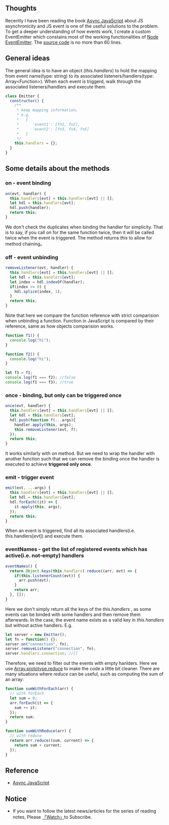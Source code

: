 ## Thoughts

Recently I have been reading the book [Async JavaScript](https://www.amazon.com/Async-JavaScript-Responsive-Pragmatic-Express-ebook/dp/B00AKM4RVG) about JS asynchronicity and JS event is one of the useful solutions to the problem. To get a deeper understanding of how events work, I create a custom EventEmitter which constains most of the working functionalities of [Node EventEmitter](https://nodejs.org/api/events.html). The [source code](https://github.com/n0ruSh/the-art-of-reading/blob/master/javascript/Async%20Javascript/event.js) is no more than 60 lines.

## General ideas

The general idea is to have an object (_this.handlers_) to hold the mapping from event name(type: string) to its associated listeners/handlers(type: Array\<Function\>). When each event is triggerd, walk through the associated listeners/handlers and execute them.

```javascript
class Emitter {
  constructor() {
    /**
     * keep mapping information。
     * e.g.
     *   {
     *      'event1': [fn1, fn2],
     *      'event2': [fn3, fn4, fn5]
     *   }
     */
    this.handlers = {};
  }
}
```

## Some details about the methods

### on - event binding

```javascript
on(evt, handler) {
  this.handlers[evt] = this.handlers[evt] || [];
  let hdl = this.handlers[evt];
  hdl.push(handler);
  return this;
}
```

We don't check the duplicates when binding the handler for simplicity. That is to say, if you call _on_ for the same function twice, then it will be called twice when the event is triggered. The method returns _this_ to allow for method chaining。

### off - event unbinding

```javascript
removeListener(evt, handler) {
  this.handlers[evt] = this.handlers[evt] || [];
  let hdl = this.handlers[evt];
  let index = hdl.indexOf(handler);
  if(index >= 0) {
    hdl.splice(index, 1);
  }
  return this;
}
```

Note that here we compare the function reference with strict comparision when unbinding a function. Function in JavaScript is compared by their reference, same as how objects comparision works.

```javascript
function f1() {
  console.log("hi");
}

function f2() {
  console.log("hi");
}

let f3 = f1;
console.log(f1 === f2); //false
console.log(f1 === f3); //true
```

### once - binding, but only can be triggered once

```javascript
once(evt, handler) {
  this.handlers[evt] = this.handlers[evt] || [];
  let hdl = this.handlers[evt];
  hdl.push(function f(...args){
    handler.apply(this, args);
    this.removeListener(evt, f);
  });
  return this;
}
```

It works similarly with _on_ method. But we need to wrap the handler with another function such that we can remove the binding once the handler is executed to achieve **triggered only once**.

### emit - trigger event

```javascript
emit(evt, ...args) {
  this.handlers[evt] = this.handlers[evt] || [];
  let hdl = this.handlers[evt];
  hdl.forEach((it) => {
    it.apply(this, args);
  });
  return this;
}
```

When an event is triggered, find all its associated handlers(i.e. this.handlers[evt]) and execute them.

### eventNames - get the list of registered events which has active(i.e. not-empty) handlers

```javascript
eventNames() {
  return Object.keys(this.handlers).reduce((arr, evt) => {
    if(this.listenerCount(evt)) {
      arr.push(evt);
    }
    return arr;
  }, []);
}
```

Here we don't simply return all the keys of the _this.handlers_ , as some events can be binded with some handlers and then remove them afterwards. In the case, the event name exists as a valid key in _this.handlers_ but without active handlers. E.g.

```javascript
let server = new Emitter();
let fn = function() {};
server.on("connection", fn);
server.removeListener("connection", fn);
server.handlers.connection; //[]
```

Therefore, we need to filter out the events with empty hanlders. Here we use [Array.prototype.reduce](https://developer.mozilla.org/en-US/docs/Web/JavaScript/Reference/Global_Objects/Array/Reduce?v=example) to make the code a little bit cleaner. There are many situations where _reduce_ can be useful, such as computing the sum of an array:

```javascript
function sumWithForEach(arr) {
  // with forEach
  let sum = 0;
  arr.forEach(it => {
    sum += it;
  });
  return sum;
}

function sumWithReduce(arr) {
  // with reduce
  return arr.reduce((sum, current) => {
    return sum + current;
  });
}
```

## Reference

- [Async JavaScript](https://www.amazon.com/Async-JavaScript-Responsive-Pragmatic-Express-ebook/dp/B00AKM4RVG)

## Notice

- If you want to follow the latest news/articles for the series of reading notes, Please [「Watch」](https://github.com/n0ruSh/the-art-of-reading)to Subscribe.
